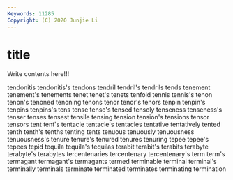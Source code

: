```yaml
---
Keywords: 11285
Copyright: (C) 2020 Junjie Li
---
```


# title

Write contents here!!!
 
tendonitis
tendonitis's 
tendons 
tendril 
tendril's 
tendrils 
tends 
tenement 
tenement's 
tenements 
tenet
tenet's 
tenets 
tenfold 
tennis 
tennis's 
tenon 
tenon's 
tenoned 
tenoning 
tenons
tenor 
tenor's 
tenors 
tenpin 
tenpin's 
tenpins 
tenpins's 
tens 
tense 
tense's
tensed 
tensely 
tenseness 
tenseness's 
tenser 
tenses 
tensest 
tensile 
tensing 
tension
tension's 
tensions 
tensor 
tensors 
tent 
tent's 
tentacle 
tentacle's 
tentacles 
tentative
tentatively 
tented 
tenth 
tenth's 
tenths 
tenting 
tents 
tenuous 
tenuously 
tenuousness
tenuousness's 
tenure 
tenure's 
tenured 
tenures 
tenuring 
tepee 
tepee's 
tepees 
tepid
tequila 
tequila's 
tequilas 
terabit 
terabit's 
terabits 
terabyte 
terabyte's 
terabytes 
tercentenaries
tercentenary 
tercentenary's 
term 
term's 
termagant 
termagant's 
termagants 
termed 
terminable 
terminal
terminal's 
terminally 
terminals 
terminate 
terminated 
terminates 
terminating 
termination 
